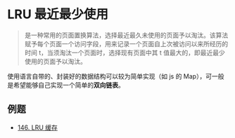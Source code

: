 # LRU 最近最少使用

> 是一种常用的页面置换算法，选择最近最久未使用的页面予以淘汰。该算法赋予每个页面一个访问字段，用来记录一个页面自上次被访问以来所经历的时间 t，当须淘汰一个页面时，选择现有页面中其 t 值最大的，即最近最少使用的页面予以淘汰。

使用语言自带的、封装好的数据结构可以较为简单实现（如 js 的 Map），可一般是希望能够自己实现一个简单的**双向链表**。

## 例题

- [146. LRU 缓存](https://leetcode.cn/problems/lru-cache/)
